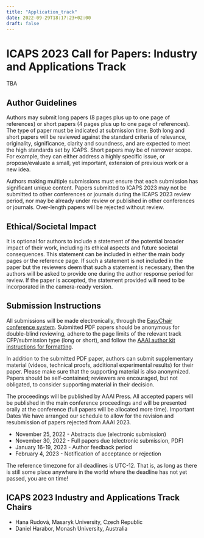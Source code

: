 ```yaml
---
title: "Application_track"
date: 2022-09-29T18:17:23+02:00
draft: false
---
```


# ICAPS 2023 Call for Papers: Industry and Applications Track

TBA

## Author Guidelines
Authors may submit long papers (8 pages plus up to one page of references) or short papers (4 pages plus up to one page of references). The type of paper must be indicated at submission time. Both long and short papers will be reviewed against the standard criteria of relevance, originality, significance, clarity and soundness, and are expected to meet the high standards set by ICAPS. Short papers may be of narrower scope. For example, they can either address a highly specific issue, or propose/evaluate a small, yet important, extension of previous work or a new idea.

Authors making multiple submissions must ensure that each submission has significant unique content. Papers submitted to ICAPS 2023 may not be submitted to other conferences or journals during the ICAPS 2023 review period, nor may be already under review or published in other conferences or journals. Over-length papers will be rejected without review.

## Ethical/Societal Impact

It is optional for authors to include a statement of the potential broader impact of their work, including its ethical aspects and future societal consequences. This statement can be included in either the main body pages or the reference page. If such a statement is not included in the paper but the reviewers deem that such a statement is necessary, then the authors will be asked to provide one during the author response period for review. If the paper is accepted, the statement provided will need to be incorporated in the camera-ready version.

## Submission Instructions

All submissions will be made electronically, through the [EasyChair conference system](https://easychair.org/conferences/?conf=icaps23). Submitted PDF papers should be anonymous for double-blind reviewing, adhere to the page limits of the relevant track CFP/submission type (long or short), and follow the [AAAI author kit instructions for formatting](https://www.aaai.org/Publications/Templates/AnonymousSubmission23.zip).

In addition to the submitted PDF paper, authors can submit supplementary material (videos, technical proofs, additional experimental results) for their paper. Please make sure that the supporting material is also anonymized. Papers should be self-contained; reviewers are encouraged, but not obligated, to consider supporting material in their decision.

The proceedings will be published by AAAI Press. All accepted papers will be published in the main conference proceedings and will be presented orally at the conference (full papers will be allocated more time).
Important Dates
We have arranged our schedule to allow for the revision and resubmission of papers rejected from AAAI 2023.

- November 25, 2022 - Abstracts due (electronic submission)
- November 30, 2022 - Full papers due (electronic submission, PDF)
- January 16-19, 2023 - Author feedback period
- February 4, 2023 - Notification of acceptance or rejection

The reference timezone for all deadlines is UTC-12. That is, as long as there is still some place anywhere in the world where the deadline has not yet passed, you are on time!

## ICAPS 2023 Industry and Applications Track Chairs
- Hana Rudová, Masaryk University, Czech Republic
- Daniel Harabor, Monash University, Australia
